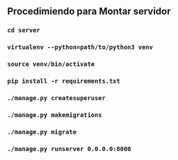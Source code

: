 ## Procedimiendo para Montar servidor

### `cd server`
### `virtualenv --python=path/to/python3 venv`
### `source venv/bin/activate`
### `pip install -r requirements.txt`
### `./manage.py createsuperuser`
### `./manage.py makemigrations`
### `./manage.py migrate`
### `./manage.py runserver 0.0.0.0:8000`





